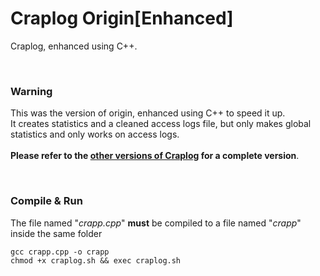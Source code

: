 # Craplog Origin[Enhanced]

Craplog, enhanced using C++.

<br/>

### Warning

This was the version of origin, enhanced using C++ to speed it up.<br/>
It creates statistics and a cleaned access logs file, but only makes global statistics and only works on access logs.<br/><br/>
**Please refer to the [other versions of Craplog](https://github.com/elB4RTO/CRAPLOG) for a complete version**.

<br/>

### Compile & Run

The file named "*crapp.cpp*" **must** be compiled to a file named "*crapp*" inside the same folder

```
gcc crapp.cpp -o crapp
chmod +x craplog.sh && exec craplog.sh
```

<br/>
